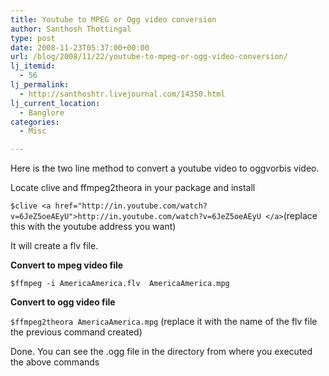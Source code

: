 ```yaml
---
title: Youtube to MPEG or Ogg video conversion
author: Santhosh Thottingal
type: post
date: 2008-11-23T05:37:00+00:00
url: /blog/2008/11/22/youtube-to-mpeg-or-ogg-video-conversion/
lj_itemid:
  - 56
lj_permalink:
  - http://santhoshtr.livejournal.com/14350.html
lj_current_location:
  - Banglore
categories:
  - Misc

---
```

Here is the two line method to convert a youtube video to oggvorbis video.

Locate clive and ffmpeg2theora in your package and install

`$clive <a href="http://in.youtube.com/watch?v=6JeZ5oeAEyU">http://in.youtube.com/watch?v=6JeZ5oeAEyU </a>`(replace this with the youtube address you want)

It will create a flv file.

**Convert to mpeg video file**

 `$ffmpeg -i AmericaAmerica.flv  AmericaAmerica.mpg`

**Convert to ogg video file**

`$ffmpeg2theora AmericaAmerica.mpg` (replace it with the name of the flv file the previous command created)

Done. You can see the .ogg file in the directory from where you executed the above commands